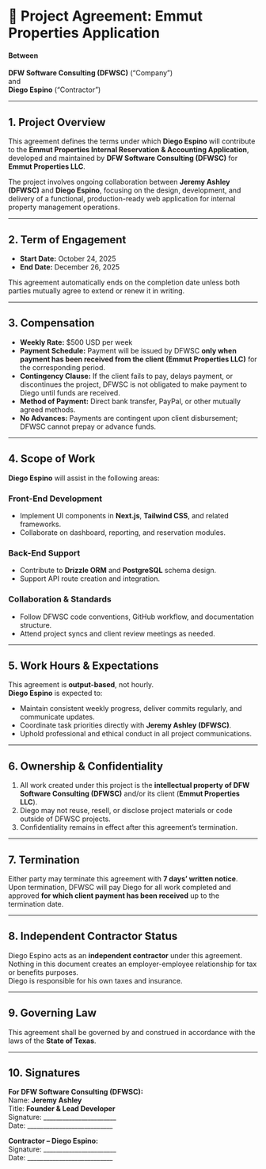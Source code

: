 # 🧾 Project Agreement: Emmut Properties Application

#### Between  
**DFW Software Consulting (DFWSC)** (“Company”)  
and  
**Diego Espino** (“Contractor”)

---

## 1. Project Overview

This agreement defines the terms under which **Diego Espino** will contribute to the **Emmut Properties Internal Reservation & Accounting Application**, developed and maintained by **DFW Software Consulting (DFWSC)** for **Emmut Properties LLC**.

The project involves ongoing collaboration between **Jeremy Ashley (DFWSC)** and **Diego Espino**, focusing on the design, development, and delivery of a functional, production-ready web application for internal property management operations.

---

## 2. Term of Engagement

- **Start Date:** October 24, 2025  
- **End Date:** December 26, 2025  

This agreement automatically ends on the completion date unless both parties mutually agree to extend or renew it in writing.

---

## 3. Compensation

- **Weekly Rate:** $500 USD per week  
- **Payment Schedule:** Payment will be issued by DFWSC **only when payment has been received from the client (Emmut Properties LLC)** for the corresponding period.  
- **Contingency Clause:** If the client fails to pay, delays payment, or discontinues the project, DFWSC is not obligated to make payment to Diego until funds are received.  
- **Method of Payment:** Direct bank transfer, PayPal, or other mutually agreed methods.  
- **No Advances:** Payments are contingent upon client disbursement; DFWSC cannot prepay or advance funds.

---

## 4. Scope of Work

**Diego Espino** will assist in the following areas:

### Front-End Development
- Implement UI components in **Next.js**, **Tailwind CSS**, and related frameworks.  
- Collaborate on dashboard, reporting, and reservation modules.

### Back-End Support
- Contribute to **Drizzle ORM** and **PostgreSQL** schema design.  
- Support API route creation and integration.

### Collaboration & Standards
- Follow DFWSC code conventions, GitHub workflow, and documentation structure.  
- Attend project syncs and client review meetings as needed.

---

## 5. Work Hours & Expectations

This agreement is **output-based**, not hourly.  
**Diego Espino** is expected to:

- Maintain consistent weekly progress, deliver commits regularly, and communicate updates.  
- Coordinate task priorities directly with **Jeremy Ashley (DFWSC)**.  
- Uphold professional and ethical conduct in all project communications.

---

## 6. Ownership & Confidentiality

1. All work created under this project is the **intellectual property of DFW Software Consulting (DFWSC)** and/or its client (**Emmut Properties LLC**).  
2. Diego may not reuse, resell, or disclose project materials or code outside of DFWSC projects.  
3. Confidentiality remains in effect after this agreement’s termination.

---

## 7. Termination

Either party may terminate this agreement with **7 days’ written notice**.  
Upon termination, DFWSC will pay Diego for all work completed and approved **for which client payment has been received** up to the termination date.

---

## 8. Independent Contractor Status

Diego Espino acts as an **independent contractor** under this agreement.  
Nothing in this document creates an employer-employee relationship for tax or benefits purposes.  
Diego is responsible for his own taxes and insurance.

---

## 9. Governing Law

This agreement shall be governed by and construed in accordance with the laws of the **State of Texas**.

---

## 10. Signatures

**For DFW Software Consulting (DFWSC):**  
Name: **Jeremy Ashley**  
Title: **Founder & Lead Developer**  
Signature: _______________________  
Date: ___________________________  

**Contractor – Diego Espino:**  
Signature: _______________________  
Date: ___________________________  
